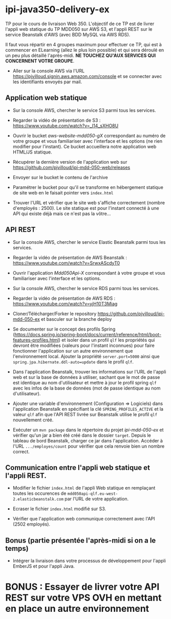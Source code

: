 # ipi-java350-delivery-ex
TP pour le cours de livraison Web 350. L'objectif de ce TP est de livrer l'appli web statique du TP MDD050 sur AWS S3, et l'appli REST sur le service Beanstalk d'AWS (avec BDD MySQL via AWS RDS).

Il faut vous répartir en 4 groupes maximum pour effectuer ce TP, qui est à commencer en ELearning (allez le plus loin possible) et qui sera déroulé en un peu plus détaillé l'après-midi. **NE TOUCHEZ QU'AUX SERVICES QUI CONCERNENT VOTRE GROUPE**.

- Aller sur la console AWS via l'URL https://pjvilloud.signin.aws.amazon.com/console et se connecter avec les identifiants envoyés par mail.

## Application web statique 

- Sur la console AWS, chercher le service S3 parmi tous les services. 

- Regarder la vidéo de présentation de S3 : https://www.youtube.com/watch?v=_I14_sXHO8U

- Ouvrir le bucket *aws-website-mdd050-gX* correspondant au numéro de votre groupe et vous familiariser avec l'interface et les options (ne rien modifier pour l'instant). Ce bucket accueillera notre application web HTML/JS statique.

- Récupérer la dernière version de l'application web sur https://github.com/pjvilloud/ipi-mdd-050-web/releases

- Envoyer sur le bucket le contenu de l'archive 

- Paramétrer le bucket pour qu'il se transforme en hébergement statique de site web en le faisait pointer vers `index.html`

- Trouver l'URL et vérifier que le site web s'affiche correctement (nombre d'employés : 2500). Le site statique est pour l'instant connecté à une API qui existe déjà mais ce n'est pas la vôtre...

## API REST

- Sur la console AWS, chercher le service Elastic Beanstalk parmi tous les services.

- Regarder la vidéo de présentation de AWS Beanstalk : https://www.youtube.com/watch?v=SrwxAScdyT0

- Ouvrir l'application *Mdd050Api-X* correspondant à votre groupe et vous familiariser avec l'interface et les options.

- Sur la console AWS, chercher le service RDS parmi tous les services.

- Regarder la vidéo de présentation de AWS RDS : https://www.youtube.com/watch?v=yjH10T3Miag

- Cloner/Télécharger/Forker le repository https://github.com/pjvilloud/ipi-mdd-050-ex et basculer sur la branche deploy

- Se documenter sur le concept des profils Spring (https://docs.spring.io/spring-boot/docs/current/reference/html/boot-features-profiles.html) et isoler dans un profil `qlf` les propriétés qui devront être modifiées (valeurs pour l'instant inconnues) pour faire fonctionner l'application sur un autre environnement que l'environnement local. Ajouter la propriété `server.port=5000` ainsi que `spring.jpa.hibernate.ddl-auto=update` dans le profil `qlf`.

- Dans l'application Beanstalk, trouver les informations sur l'URL de l'appli web et sur la base de données à utiliser, sachant que le mot de passe est identique au nom d'utilisateur et mettre à jour le profil spring `qlf` avec les infos de la base de données (mot de passe identique au nom d'utilisateur).

- Ajouter une variable d'environnement (Configuration => Logiciels) dans l'application Beanstalk en spécifiant la clé `SPRING_PROFILES_ACTIVE` et la valeur `qlf` afin que l'API REST livrée sur Beanstalk utilise le profil `qlf` nouvellement créé.

- Exécuter un `mvn package` dans le répertoire du projet *ipi-mdd-050-ex* et vérifier qu'un jar a bien été créé dans le dossier `target`. Depuis le tableau de bord Beanstalk, charger ce jar dans l'application. Accéder à l'URL `.../employes/count` pour vérifier que cela renvoie bien un nombre correct.

## Communication entre l'appli web statique et l'appli REST.

- Modifier le fichier `index.html` de l'appli Web statique en remplaçant toutes les occurences de `mdd050api-qlf.eu-west-2.elasticbeanstalk.com` par l'URL de votre application.

- Ecraser le fichier `index.html` modifié sur S3.

- Vérifier que l'application web communique correctement avec l'API (2502 employés).

## Bonus (partie présentée l'après-midi si on a le temps)

- Intégrer la livraison dans votre processus de développement pour l'appli EmberJS et pour l'appli Java.

# BONUS : Essayer de livrer votre API REST sur votre VPS OVH en mettant en place un autre environnement
